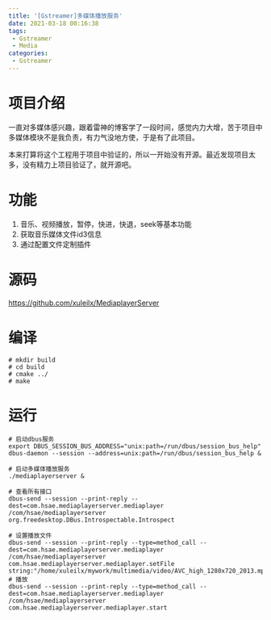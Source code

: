 ```yaml
---
title: '[Gstreamer]多媒体播放服务'
date: 2021-03-18 00:16:38
tags:
 - Gstreamer
 - Media
categories:
 - Gstreamer
---
```

# 项目介绍
一直对多媒体感兴趣，跟着雷神的博客学了一段时间，感觉内力大增，苦于项目中多媒体模块不是我负责，有力气没地方使，于是有了此项目。

本来打算将这个工程用于项目中验证的，所以一开始没有开源。最近发现项目太多，没有精力上项目验证了，就开源吧。

# 功能
1. 音乐、视频播放，暂停，快进，快退，seek等基本功能
2. 获取音乐媒体文件id3信息
3. 通过配置文件定制插件

# 源码
https://github.com/xuleilx/MediaplayerServer

# 编译
```shell
# mkdir build
# cd build
# cmake ../
# make
```
# 运行
```shell
# 启动dbus服务
export DBUS_SESSION_BUS_ADDRESS="unix:path=/run/dbus/session_bus_help"
dbus-daemon --session --address=unix:path=/run/dbus/session_bus_help &

# 启动多媒体播放服务
./mediaplayerserver &

# 查看所有接口
dbus-send --session --print-reply --dest=com.hsae.mediaplayerserver.mediaplayer /com/hsae/mediaplayerserver org.freedesktop.DBus.Introspectable.Introspect 

# 设置播放文件
dbus-send --session --print-reply --type=method_call --dest=com.hsae.mediaplayerserver.mediaplayer /com/hsae/mediaplayerserver com.hsae.mediaplayerserver.mediaplayer.setFile  string:"/home/xuleilx/mywork/multimedia/video/AVC_high_1280x720_2013.mp4"
# 播放
dbus-send --session --print-reply --type=method_call --dest=com.hsae.mediaplayerserver.mediaplayer /com/hsae/mediaplayerserver com.hsae.mediaplayerserver.mediaplayer.start
```

